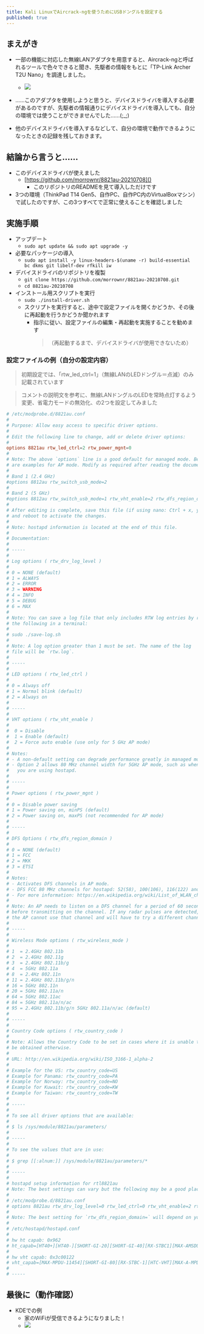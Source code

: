 ```yaml
---
title: Kali LinuxでAircrack-ngを使うためにUSBドングルを設定する
published: true
---
```


## まえがき
- 一部の機能に対応した無線LANアダプタを用意すると、Aircrack-ngと呼ばれるツールで色々できると聞き、先駆者の情報をもとに「TP-Link Archer T2U Nano」を調達しました。
    - ![](/blog/assets/images/oi5qX_4i.jpeg)
    
- ……このアダプタを使用しようと思うと、デバイスドライバを導入する必要があるのですが、先駆者の情報通りにデバイスドライバを導入しても、自分の環境では使うことができませんでした……(;_;)

- 他のデバイスドライバを導入するなどして、自分の環境で動作できるようになったときの記録を残しておきます。

## 結論から言うと……
- このデバイスドライバが使えました
    - [https://github.com/morrownr/8821au-20210708]()
        - このリポジトリのREADMEを見て導入しただけです
- 3つの環境（ThinkPad T14 Gen5、自作PC、自作PC内のVirtualBoxマシン）で試したのですが、この3つすべてで正常に使えることを確認しました

## 実施手順
- アップデート
    - `sudo apt update && sudo apt upgrade -y`
- 必要なパッケージの導入
    - `sudo apt install -y linux-headers-$(uname -r) build-essential bc dkms git libelf-dev rfkill iw`
- デバイスドライバのリポジトリを複製
    - `git clone https://github.com/morrownr/8821au-20210708.git`
    - `cd 8821au-20210708`
- インストール用スクリプトを実行
    - `sudo ./install-driver.sh`
    - スクリプトを実行すると、途中で設定ファイルを開くかどうか、その後に再起動を行うかどうか聞かれます
        - 指示に従い、設定ファイルの編集・再起動を実施することを勧めます
            > （再起動するまで、デバイスドライバが使用できないため）

### 設定ファイルの例（自分の設定内容）
> 初期設定では、「rtw_led_ctrl=1」（無線LANのLEDドングル＝点滅）のみ記載されています

> コメントの説明文を参考に、無線LANドングルのLEDを常時点灯するよう変更、省電力モードの無効化、の2つを設定してみました
```conf
# /etc/modprobe.d/8821au.conf
#
# Purpose: Allow easy access to specific driver options.
#
# Edit the following line to change, add or delete driver options:
#
options 8821au rtw_led_ctrl=2 rtw_power_mgnt=0
#
# Note: The above `options` line is a good default for managed mode. Below
# are examples for AP mode. Modify as required after reading the documentation:
#
# Band 1 (2.4 GHz)
#options 8812au rtw_switch_usb_mode=2
#
# Band 2 (5 GHz)
#options 8812au rtw_switch_usb_mode=1 rtw_vht_enable=2 rtw_dfs_region_domain=1 rtw_country_code=US
#
# After editing is complete, save this file (if using nano: Ctrl + x, y, Enter)
# and reboot to activate the changes.
#
# Note: hostapd information is located at the end of this file.
#
# Documentation:
#
# -----
#
# Log options ( rtw_drv_log_level )
#
# 0 = NONE (default)
# 1 = ALWAYS
# 2 = ERROR
# 3 = WARNING
# 4 = INFO
# 5 = DEBUG
# 6 = MAX
#
# Note: You can save a log file that only includes RTW log entries by running
# the following in a terminal:
#
# sudo ./save-log.sh
#
# Note: A log option greater than 1 must be set. The name of the log
# file will be `rtw.log`.
#
# -----
#
# LED options ( rtw_led_ctrl )
#
# 0 = Always off
# 1 = Normal blink (default)
# 2 = Always on
#
# -----
#
# VHT options ( rtw_vht_enable )
#
#  0 = Disable
#  1 = Enable (default)
#  2 = Force auto enable (use only for 5 GHz AP mode)
#
# Notes:
# - A non-default setting can degrade performance greatly in managed mode.
# - Option 2 allows 80 MHz channel width for 5GHz AP mode, such as when
#   you are using hostapd.
#
# -----
#
# Power options ( rtw_power_mgnt )
#
# 0 = Disable power saving
# 1 = Power saving on, minPS (default)
# 2 = Power saving on, maxPS (not recommended for AP mode)
#
# -----
#
# DFS Options ( rtw_dfs_region_domain )
#
# 0 = NONE (default)
# 1 = FCC
# 2 = MKK
# 3 = ETSI
#
# Notes:
# - Activates DFS channels in AP mode.
# - DFS FCC 80 MHz channels for hostapd: 52(58), 100(106), 116(122) and 132(138)
# - For more information: https://en.wikipedia.org/wiki/List_of_WLAN_channels
#
# Note: An AP needs to listen on a DFS channel for a period of 60 seconds
# before transmitting on the channel. If any radar pulses are detected,
# the AP cannot use that channel and will have to try a different channel.
#
# -----
#
# Wireless Mode options ( rtw_wireless_mode )
#
# 1  = 2.4GHz 802.11b
# 2  = 2.4GHz 802.11g
# 3  = 2.4GHz 802.11b/g
# 4  = 5GHz 802.11a
# 8  = 2.4Hz 802.11n
# 11 = 2.4GHz 802.11b/g/n
# 16 = 5GHz 802.11n
# 20 = 5GHz 802.11a/n
# 64 = 5GHz 802.11ac
# 84 = 5GHz 802.11a/n/ac
# 95 = 2.4GHz 802.11b/g/n 5GHz 802.11a/n/ac (default)
#
# -----
#
# Country Code options ( rtw_country_code )
#
# Note: Allows the Country Code to be set in cases where it is unable to
# be obtained otherwise.
#
# URL: http://en.wikipedia.org/wiki/ISO_3166-1_alpha-2
#
# Example for the US: rtw_country_code=US
# Example for Panama: rtw_country_code=PA
# Example for Norway: rtw_country_code=NO
# Example for Kuwait: rtw_country_code=KW
# Example for Taiwan: rtw_country_code=TW
#
# -----
#
# To see all driver options that are available:
#
# $ ls /sys/module/8821au/parameters/
#
# -----
#
# To see the values that are in use:
#
# $ grep [[:alnum:]] /sys/module/8821au/parameters/*
#
# -----
#
# hostapd setup information for rtl8821au
# Note: The best settings can vary but the following may be a good place to start.
#
# /etc/modprobe.d/8821au.conf
# options 8821au rtw_drv_log_level=0 rtw_led_ctrl=0 rtw_vht_enable=2 rtw_power_mgnt=1 rtw_dfs_region_domain=1
#
# Note: The best setting for `rtw_dfs_region_domain=` will depend on your location.
#
# /etc/hostapd/hostapd.conf
#
# hw ht capab: 0x962
# ht_capab=[HT40+][HT40-][SHORT-GI-20][SHORT-GI-40][RX-STBC1][MAX-AMSDU-7935]
#
# hw vht capab: 0x3c00122
# vht_capab=[MAX-MPDU-11454][SHORT-GI-80][RX-STBC-1][HTC-VHT][MAX-A-MPDU-LEN-EXP7]
#
# -----
```

## 最後に（動作確認）
- KDEでの例
    - 家のWiFiが受信できるようになりました！
    - ![](/blog/assets/images/Screenshot_20240825_222317.png)